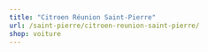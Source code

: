 ```yaml
---
title: "Citroen Réunion Saint-Pierre"
url: /saint-pierre/citroen-reunion-saint-pierre/
shop: voiture
---
```

